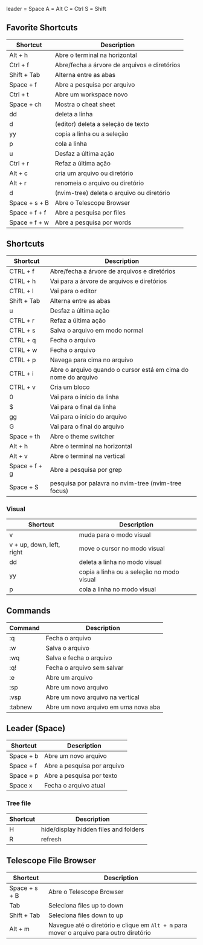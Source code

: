 leader = Space
A = Alt
C = Ctrl
S = Shift

## Favorite Shortcuts

| Shortcut      | Description                                  |
| ------------- | -------------------------------------------- |
| Alt + h       | Abre o terminal na horizontal                |
| Ctrl + f      | Abre/fecha a árvore de arquivos e diretórios |
| Shift + Tab   | Alterna entre as abas                        |
| Space + f     | Abre a pesquisa por arquivo                  |
| Ctrl + t      | Abre um workspace novo                       |
| Space + ch    | Mostra o cheat sheet                         |
| dd            | deleta a linha                               |
| d             | (editor) deleta a seleção de texto           |
| yy            | copia a linha ou a seleção                   |
| p             | cola a linha                                 |
| u             | Desfaz a última ação                         |
| Ctrl + r      | Refaz a última ação                          |
| Alt + c       | cria um arquivo ou diretório                 |
| Alt + r       | renomeia o arquivo ou diretório              |
| d             | (nvim-tree) deleta o arquivo ou diretório    |
| Space + s + B | Abre o Telescope Browser                     |
| Space + f + f | Abre a pesquisa por files                    |
| Space + f + w | Abre a pesquisa por words                    |

## Shortcuts

| Shortcut      | Description                                                    |
| ------------- | -------------------------------------------------------------- |
| CTRL + f      | Abre/fecha a árvore de arquivos e diretórios                   |
| CTRL + h      | Vai para a árvore de arquivos e diretórios                     |
| CTRL + l      | Vai para o editor                                              |
| Shift + Tab   | Alterna entre as abas                                          |
| u             | Desfaz a última ação                                           |
| CTRL + r      | Refaz a última ação                                            |
| CTRL + s      | Salva o arquivo em modo normal                                 |
| CTRL + q      | Fecha o arquivo                                                |
| CTRL + w      | Fecha o arquivo                                                |
| CTRL + p      | Navega para cima no arquivo                                    |
| CTRL + i      | Abre o arquivo quando o cursor está em cima do nome do arquivo |
| CTRL + v      | Cria um bloco                                                  |
| 0             | Vai para o início da linha                                     |
| $             | Vai para o final da linha                                      |
| gg            | Vai para o início do arquivo                                   |
| G             | Vai para o final do arquivo                                    |
| Space + th    | Abre o theme switcher                                          |
| Alt + h       | Abre o terminal na horizontal                                  |
| Alt + v       | Abre o terminal na vertical                                    |
| Space + f + g | Abre a pesquisa por grep                                       |
| Space + S     | pesquisa por palavra no nvim-tree (nvim-tree focus)            |


### Visual
| Shortcut                  | Description                               |
| ------------------------- | ----------------------------------------- |
| v                         | muda para o modo visual                   |
| v + up, down, left, right | move o cursor no modo visual              |
| dd                        | deleta a linha no modo visual             |
| yy                        | copia a linha ou a seleção no modo visual |
| p                         | cola a linha no modo visual               |


## Commands

| Command | Description                          |
| ------- | ------------------------------------ |
| :q      | Fecha o arquivo                      |
| :w      | Salva o arquivo                      |
| :wq     | Salva e fecha o arquivo              |
| :q!     | Fecha o arquivo sem salvar           |
| :e      | Abre um arquivo                      |
| :sp     | Abre um novo arquivo                 |
| :vsp    | Abre um novo arquivo na vertical     |
| :tabnew | Abre um novo arquivo em uma nova aba |


## Leader (Space)

| Shortcut  | Description                 |
| --------- | --------------------------- |
| Space + b | Abre um novo arquivo        |
| Space + f | Abre a pesquisa por arquivo |
| Space + p | Abre a pesquisa por texto   |
| Space x   | Fecha o arquivo atual       |



### Tree file

| Shortcut | Description                           |
| -------- | ------------------------------------- |
| H        | hide/display hidden files and folders |
| R        | refresh                               |


## Telescope File Browser

| Shortcut      | Description                                                                             |
| ------------- | --------------------------------------------------------------------------------------- |
| Space + s + B | Abre o Telescope Browser                                                                |
| Tab           | Seleciona files up to down                                                              |
| Shift + Tab   | Seleciona files down to up                                                              |
| Alt + m       | Navegue até o diretório e clique em `Alt + m` para mover o arquivo para outro diretório |